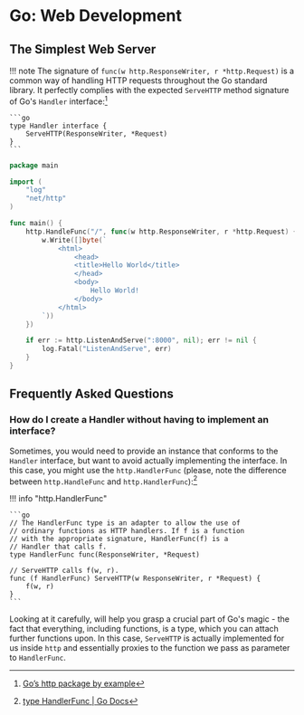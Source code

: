 # Go: Web Development
## The Simplest Web Server

!!! note
    The signature of `func(w http.ResponseWriter, r *http.Request)` is a common way of handling HTTP requests throughout the Go standard library. It perfectly complies with the expected `ServeHTTP` method signature of Go's `Handler` interface:[^handler]

    ```go
    type Handler interface {
	    ServeHTTP(ResponseWriter, *Request)
    }
    ```

```go
package main

import (
	"log"
	"net/http"
)

func main() {
	http.HandleFunc("/", func(w http.ResponseWriter, r *http.Request) {
		w.Write([]byte(`
			<html>
				<head>
				<title>Hello World</title>
				</head>
				<body>
					Hello World!
				</body>
			</html>
    	`))
	})

	if err := http.ListenAndServe(":8000", nil); err != nil {
		log.Fatal("ListenAndServe", err)
	}
}
```

[^handler]: [Go’s http package by example](https://cryptic.io/go-http/)

## Frequently Asked Questions
### How do I create a Handler without having to implement an interface?
Sometimes, you would need to provide an instance that conforms to the  `Handler` interface, but want to avoid actually implementing the interface. In this case, you might use the `http.HandlerFunc` (please, note the difference between `http.HandleFunc` and `http.HandlerFunc`):[^handlerfunc]

!!! info "http.HandlerFunc"

	```go
	// The HandlerFunc type is an adapter to allow the use of
	// ordinary functions as HTTP handlers. If f is a function
	// with the appropriate signature, HandlerFunc(f) is a
	// Handler that calls f.
	type HandlerFunc func(ResponseWriter, *Request)

	// ServeHTTP calls f(w, r).
	func (f HandlerFunc) ServeHTTP(w ResponseWriter, r *Request) {
		f(w, r)
	}
	```

Looking at it carefully, will help you grasp a crucial part of Go's magic - the fact that everything, including functions, is a type, which you can attach further functions upon. In this case, `ServeHTTP` is actually implemented for us inside `http` and essentially proxies to the function we pass as parameter to `HandlerFunc`.

[^handlerfunc]: [type HandlerFunc | Go Docs](https://golang.org/src/net/http/server.go?s=59707:59754#L1987)

